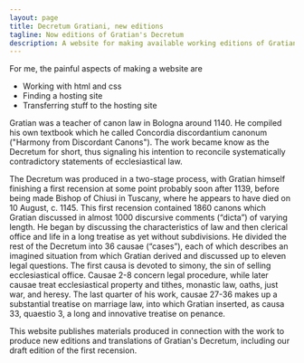 ```yaml
---
layout: page
title: Decretum Gratiani, new editions
tagline: Now editions of Gratian's Decretum
description: A website for making available working editions of Gratian's Decretum
---
```




For me, the painful aspects of making a website are

- Working with html and css
- Finding a hosting site
- Transferring stuff to the hosting site

Gratian was a teacher of canon law in Bologna around 1140. He compiled his own textbook which he called Concordia discordantium canonum ("Harmony from Discordant Canons"). The work became know as the Decretum for short, thus signaling his intention to reconcile systematically contradictory statements of ecclesiastical law. 

The Decretum was produced in a two-stage process, with Gratian himself finishing a first recension at some point probably soon after 1139, before being made Bishop of Chiusi in Tuscany, where he appears to have died on 10 August, c. 1145. This first recension contained 1860 canons which Gratian discussed in almost 1000 discursive comments (“dicta”) of varying length. He began by discussing the characteristics of law and then clerical office and life in a long treatise as yet without subdivisions. He divided the rest of the Decretum into 36 causae (“cases”), each of which describes an imagined situation from which Gratian derived and discussed up to eleven legal questions. The first causa is devoted to simony, the sin of selling ecclesiastical office. Causae 2-8 concern legal procedure, while later causae treat ecclesiastical property and tithes, monastic law, oaths, just war, and heresy. The last quarter of his work, causae 27-36 makes up a substantial treatise on marriage law, into which Gratian inserted, as causa 33, quaestio 3, a long and innovative treatise on penance.

This website publishes materials produced in connection with the work to produce new editions and translations of Gratian's Decretum, including our draft edition of the first recension.
